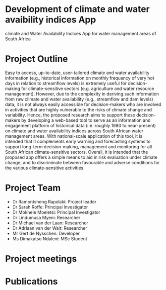 # Development of climate and water avaibility indices App
climate and Water Availability Indices App for water management areas of South Africa

# Project Outline
Easy to access, up-to-date, user-tailored climate and water availability information (e.g., historical information on monthly frequency of very hot days in relation to streamflow levels) is extremely useful for decision-making for climate-sensitive sectors (e.g. agriculture and water resource management). However, due to the complexity in deriving such information from raw climate and water availability (e.g., streamflow and dam levels) data, it is not always easily accessible for decision-makers who are involved in activities that are highly vulnerable to the risks of climate change and variability. Hence, the proposed research aims to support these decision-makers by developing a web-based tool to serve as an information and engagement platform of historical data (i.e. roughly 1980 to near-present) on climate and water availability indices across South African water management areas. With national-scale application of this tool, it is intended that it complements early warning and forecasting systems to support long-term decision-making, management and monitoring for all South African climate-sensitive sectors. Overall, it is intended that the proposed app offers a simple means to aid in risk evaluation under climate change, and to discriminate between favourable and adverse conditions for the various climate-sensitive activities.

# Project Team
* Dr Ramontsheng Rapolaki: Project leader
* Dr Sarah Roffe: Principal Investigator
* Dr Mokhele Moeletsi: Principal Investigator
* Dr Lindumusa Myeni: Researcher
* Dr Michael van der Laan: Researcher
* Dr Adriaan van der Walt: Researcher
* Mr Gert de Nysschen: Developer
* Ms Dimakatso Ndaleni: MSc Student

# Project meetings

# Publications
